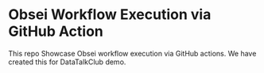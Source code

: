 # Obsei Workflow Execution via GitHub Action
This repo Showcase Obsei workflow execution via GitHub actions. 
We have created this for DataTalkClub demo.



